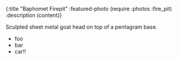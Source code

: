 {:title          "Baphomet Firepit"
 :featured-photo (require :photos :fire_pit)
 :description    (content)}

Sculpted sheet metal goat head on top of a pentagram base.

* foo
* bar
* car!!